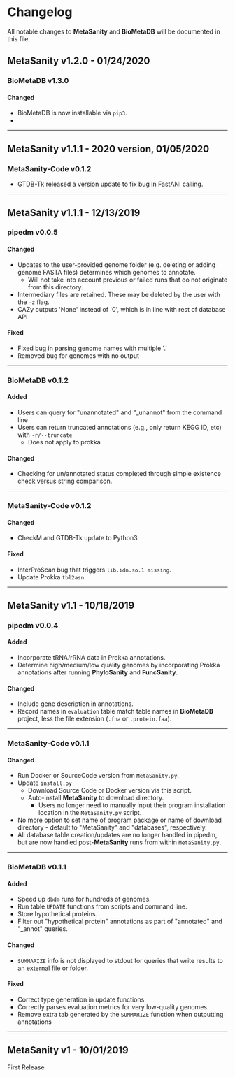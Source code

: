 # Changelog
All notable changes to **MetaSanity** and **BioMetaDB** will be documented in this file.

## MetaSanity v1.2.0 - 01/24/2020

### BioMetaDB v1.3.0
#### Changed
- BioMetaDB is now installable via `pip3`.
- 

------
## MetaSanity v1.1.1 - 2020 version, 01/05/2020

### MetaSanity-Code v0.1.2
- GTDB-Tk released a version update to fix bug in FastANI calling.

------
## MetaSanity v1.1.1 - 12/13/2019

### pipedm v0.0.5
#### Changed
- Updates to the user-provided genome folder (e.g. deleting or adding genome FASTA files) determines which genomes to annotate.
    - Will not take into account previous or failed runs that do not originate from this directory.
- Intermediary files are retained. These may be deleted by the user with the `-z` flag.
- CAZy outputs 'None' instead of '0', which is in line with rest of database API
    
#### Fixed
- Fixed bug in parsing genome names with multiple '.'
- Removed bug for genomes with no output

---
### BioMetaDB v0.1.2
#### Added
- Users can query for "unannotated" and "_unannot" from the command line
- Users can return truncated annotations (e.g., only return KEGG ID, etc) with `-r/--truncate`
    - Does not apply to prokka

#### Changed
- Checking for un/annotated status completed through simple existence check versus string comparison.

---
### MetaSanity-Code v0.1.2
#### Changed
- CheckM and GTDB-Tk update to Python3.

#### Fixed
- InterProScan bug that triggers `lib.idn.so.1 missing`.
- Update Prokka `tbl2asn`.

------
## MetaSanity v1.1 - 10/18/2019

### pipedm v0.0.4
#### Added
- Incorporate tRNA/rRNA data in Prokka annotations.
- Determine high/medium/low quality genomes by incorporating Prokka annotations after running **PhyloSanity** and **FuncSanity**.

#### Changed
- Include gene description in annotations.
- Record names in `evaluation` table match table names in **BioMetaDB** project, less the file extension (`.fna` or `.protein.faa`).

---
### MetaSanity-Code v0.1.1
#### Changed
- Run Docker or SourceCode version from `MetaSanity.py`.
- Update `install.py`
    - Download Source Code or Docker version via this script.
    - Auto-install **MetaSanity** to download directory.
	    - Users no longer need to manually input their program installation location in the `MetaSanity.py` script.
- No more option to set name of program package or name of download directory - default to "MetaSanity" and "databases", respectively.
- All database table creation/updates are no longer handled in pipedm, but are now handled post-**MetaSanity** runs from within `MetaSanity.py`.

---
### BioMetaDB v0.1.1
#### Added
- Speed up `dbdm` runs for hundreds of genomes.
- Run table `UPDATE` functions from scripts and command line.
- Store hypothetical proteins.
- Filter out "hypothetical protein" annotations as part of "annotated" and "_annot" queries.

#### Changed
- `SUMMARIZE` info is not displayed to stdout for queries that write results to an external file or folder.

#### Fixed
- Correct type generation in update functions
- Correctly parses evaluation metrics for very low-quality genomes.
- Remove extra tab generated by the `SUMMARIZE` function when outputting annotations

------
## MetaSanity v1 - 10/01/2019
First Release


